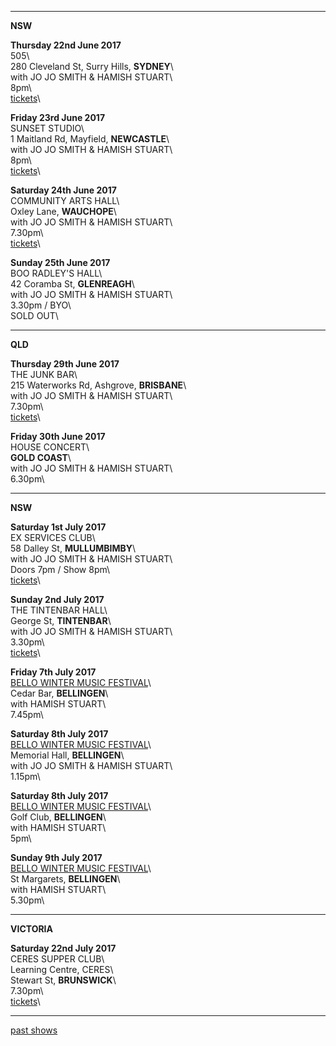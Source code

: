 * * * * *   

**NSW**     

**Thursday 22nd June 2017**\
505\     
280 Cleveland St, Surry Hills, **SYDNEY**\    
with JO JO SMITH & HAMISH STUART\                
8pm\         
[tickets](http://venue505.com/gigs/jo-jo-smith-50-years-in-the-biz-special-guests-lucie-thorne-and-hamish-stuart-1490232224.html)\    

**Friday 23rd June 2017**\
SUNSET STUDIO\     
1 Maitland Rd, Mayfield, **NEWCASTLE**\    
with JO JO SMITH & HAMISH STUART\              
8pm\     
[tickets](http://www.trybooking.com/PIAN)\    

**Saturday 24th June 2017**\
COMMUNITY ARTS HALL\     
Oxley Lane, **WAUCHOPE**\            
with JO JO SMITH & HAMISH STUART\    
7.30pm\     
[tickets](http://www.trybooking.com/270223)\    

**Sunday 25th June 2017**\
BOO RADLEY'S HALL\     
42 Coramba St, **GLENREAGH**\        
with JO JO SMITH & HAMISH STUART\        
3.30pm / BYO\       
SOLD OUT\  

* * * * *   

**QLD**     

**Thursday 29th June 2017**\
THE JUNK BAR\     
215 Waterworks Rd, Ashgrove, **BRISBANE**\            
with JO JO SMITH & HAMISH STUART\    
7.30pm\     
[tickets](https://tickets.oztix.com.au/?Event=72014)\    
    
**Friday 30th June 2017**\
HOUSE CONCERT\     
**GOLD COAST**\            
with JO JO SMITH & HAMISH STUART\    
6.30pm\  
     
* * * * *   

**NSW**     

**Saturday 1st July 2017**\
EX SERVICES CLUB\     
58 Dalley St, **MULLUMBIMBY**\            
with JO JO SMITH & HAMISH STUART\    
Doors 7pm / Show 8pm\     
[tickets](https://www.trybooking.com/PJRW)\  
    
**Sunday 2nd July 2017**\
THE TINTENBAR HALL\     
George St, **TINTENBAR**\            
with JO JO SMITH & HAMISH STUART\    
3.30pm\     
[tickets](http://www.trybooking.com/PHTZ)\      

**Friday 7th July 2017**\
[BELLO WINTER MUSIC FESTIVAL](http://www.bellowintermusic.com)\     
Cedar Bar, **BELLINGEN**\        
with HAMISH STUART\    
7.45pm\     

**Saturday 8th July 2017**\
[BELLO WINTER MUSIC FESTIVAL](http://www.bellowintermusic.com)\        
Memorial Hall, **BELLINGEN**\        
with JO JO SMITH & HAMISH STUART\    
1.15pm\     

**Saturday 8th July 2017**\
[BELLO WINTER MUSIC FESTIVAL](http://www.bellowintermusic.com)\     
Golf Club, **BELLINGEN**\        
with HAMISH STUART\    
5pm\   
    
**Sunday 9th July 2017**\
[BELLO WINTER MUSIC FESTIVAL](http://www.bellowintermusic.com)\        
St Margarets, **BELLINGEN**\        
with HAMISH STUART\    
5.30pm\     

* * * * *     

**VICTORIA**     

**Saturday 22nd July 2017**\
CERES SUPPER CLUB\     
Learning Centre, CERES\    
Stewart St, **BRUNSWICK**\      
7.30pm\                 
[tickets](http://www.stickytickets.com.au/54652)\   

* * * * *     

[past shows](?p=shows/archive/)